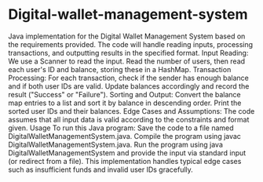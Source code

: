 # Digital-wallet-management-system
Java implementation for the Digital Wallet Management System based on the requirements provided. The code will handle reading inputs, processing transactions, and outputting results in the specified format.
Input Reading:
We use a Scanner to read the input.
Read the number of users, then read each user's ID and balance, storing these in a HashMap.
Transaction Processing:
For each transaction, check if the sender has enough balance and if both user IDs are valid.
Update balances accordingly and record the result ("Success" or "Failure").
Sorting and Output:
Convert the balance map entries to a list and sort it by balance in descending order.
Print the sorted user IDs and their balances.
Edge Cases and Assumptions:
The code assumes that all input data is valid according to the constraints and format given.
Usage
To run this Java program:
Save the code to a file named DigitalWalletManagementSystem.java.
Compile the program using javac DigitalWalletManagementSystem.java.
Run the program using java DigitalWalletManagementSystem and provide the input via standard input (or redirect from a file).
This implementation handles typical edge cases such as insufficient funds and invalid user IDs gracefully.




